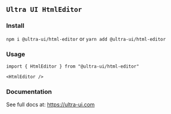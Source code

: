 ## `Ultra UI HtmlEditor`

### Install

`npm i @ultra-ui/html-editor` or `yarn add @ultra-ui/html-editor`

### Usage

```
import { HtmlEditor } from "@ultra-ui/html-editor"

<HtmlEditor />

```

### Documentation

See full docs at: https://ultra-ui.com
